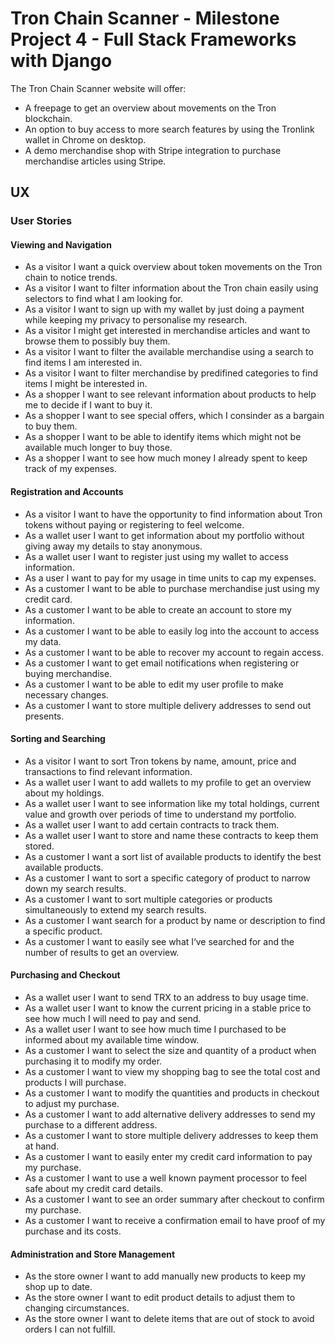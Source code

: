 # Tron Chain Scanner - Milestone Project 4 - Full Stack Frameworks with Django

The Tron Chain Scanner website will offer:
* A freepage to get an overview about movements on the Tron blockchain.
* An option to buy access to more search features by using the Tronlink wallet in Chrome on desktop.
* A demo merchandise shop with Stripe integration to purchase merchandise articles using Stripe.

## UX

### User Stories

#### Viewing and Navigation

* As a visitor I want a quick overview about token movements on the Tron chain to notice trends.
* As a visitor I want to filter information about the Tron chain easily using selectors to find what I am looking for.
* As a visitor I want to sign up with my wallet by just doing a payment while keeping my privacy to personalise my research.
* As a visitor I might get interested in merchandise articles and want to browse them to possibly buy them.
* As a visitor I want to filter the available merchandise using a search to find items I am interested in.
* As a visitor I want to filter merchandise by predifined categories to find items I might be interested in.
* As a shopper I want to see relevant information about products to help me to decide if I want to buy it.
* As a shopper I want to see special offers, which I consinder as a bargain to buy them.
* As a shopper I want to be able to identify items which might not be available much longer to buy those.
* As a shopper I want to see how much money I already spent to keep track of my expenses.

#### Registration and Accounts

* As a visitor I want to have the opportunity to find information about Tron tokens without paying or registering to feel welcome.
* As a wallet user I want to get information about my portfolio without giving away my details to stay anonymous.
* As a wallet user I want to register just using my wallet to access information.
* As a user I want to pay for my usage in time units to cap my expenses.
* As a customer I want to be able to purchase merchandise just using my credit card.
* As a customer I want to be able to create an account to store my information.
* As a customer I want to be able to easily log into the account to access my data.
* As a customer I want to be able to recover my account to regain access.
* As a customer I want to get email notifications when registering or buying merchandise.
* As a customer I want to be able to edit my user profile to make necessary changes.
* As a customer I want to store multiple delivery addresses to send out presents.

#### Sorting and Searching

* As a visitor I want to sort Tron tokens by name, amount, price and transactions to find relevant information.
* As a wallet user I want to add wallets to my profile to get an overview about my holdings.
* As a wallet user I want to see information like my total holdings, current value and growth over periods of time to understand my portfolio.
* As a wallet user I want to add certain contracts to track them.
* As a wallet user I want to store and name these contracts to keep them stored.
* As a customer I want a sort list of available products to identify the best available products.
* As a customer I want to sort a specific category of product to narrow down my search results.
* As a customer I want to sort multiple categories or products simultaneously to extend my search results.
* As a customer I want search for a product by name or description to find a specific product.
* As a customer I want to easily see what I‘ve searched for and the number of results to get an overview.

#### Purchasing and Checkout

* As a wallet user I want to send TRX to an address to buy usage time.
* As a wallet user I want to know the current pricing in a stable price to see how much I will need to pay and send.
* As a wallet user I want to see how much time I purchased to be informed about my available time window.
* As a customer I want to select the size and quantity of a product when purchasing it to modify my order.
* As a customer I want to view my shopping bag to see the total cost and products I will purchase.
* As a customer I want to modify the quantities and products in checkout to adjust my purchase.
* As a customer I want to add alternative delivery addresses to send my purchase to a different address.
* As a customer I want to store multiple delivery addresses to keep them at hand.
* As a customer I want to easily enter my credit card information to pay my purchase.
* As a customer I want to use a well known payment processor to feel safe about my credit card details.
* As a customer I want to see an order summary after checkout to confirm my purchase.
* As a customer I want to receive a confirmation email to have proof of my purchase and its costs.

#### Administration and Store Management

* As the store owner I want to add manually new products to keep my shop up to date.
* As the store owner I want to edit product details to adjust them to changing circumstances.
* As the store owner I want to delete items that are out of stock to avoid orders I can not fulfill.
